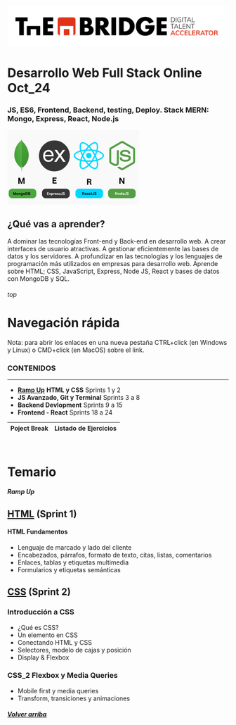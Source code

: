 ![logotipo de The Bridge](./assets/img/logo.png)

# Desarrollo Web Full Stack Online Oct_24

### JS, ES6, Frontend, Backend, testing, Deploy. Stack MERN: Mongo, Express, React, Node.js 

<img src="./assets/img/mern.png" alt="mern icon" width="300" style="display: inline-block; margin-right: 10px;"/> &nbsp;

## ¿Qué vas a aprender?
A dominar las tecnologías Front-end y Back-end en desarrollo web.
A crear interfaces de usuario atractivas.
A gestionar eficientemente las bases de datos y los servidores.
A profundizar en las tecnologías y los lenguajes de programación más utilizados en empresas para desarrollo web.
Aprende sobre HTML; CSS, JavaScript, Express, Node JS, React y bases de datos con MongoDB y SQL.
<br>

###### top
# Navegación rápida

Nota: para abrir los enlaces en una nueva pestaña CTRL+click (en Windows y Linux) o CMD+click (en MacOS) sobre el link.
<br>

### CONTENIDOS
---
- **[Ramp Up](#ramp-up)** **HTML y CSS** Sprints 1 y 2
- **JS Avanzado, Git y Terminal** Sprints 3 a 8
- **Backend Devlopment** Sprints 9 a 15
- **Frontend - React** Sprints 18 a 24


| Poject Break | Listado de Ejercicios |
|--------------|-----------------------|

<br/>

# Temario

##### Ramp Up
## [HTML](./01_Ramp_Up/01_html/) (Sprint 1)

#### HTML Fundamentos
- Lenguaje de marcado y lado del cliente
- Encabezados, párrafos, formato de texto, citas, listas, comentarios
- Enlaces, tablas y etiquetas multimedia
- Formularios y etiquetas semánticas

## [CSS](./01_Ramp_Up/02_css/) (Sprint 2)

### Introducción a CSS

- ¿Qué es CSS?
- Un elemento en CSS
- Conectando HTML y CSS
- Selectores, modelo de cajas y posición 
- Display & Flexbox


###  CSS_2 Flexbox y Media Queries

- Mobile first y media queries
- Transform, transiciones y animaciones


##### [Volver arriba](#top)